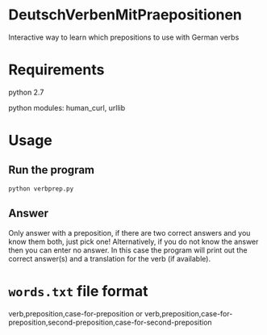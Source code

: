 # DeutschVerbenMitPraepositionen
Interactive way to learn which prepositions to use with German verbs

# Requirements
python 2.7

python modules: human_curl, urllib

# Usage
## Run the program
`python verbprep.py`
## Answer
Only answer with a preposition, if there are two correct answers and you know them both, just pick one!
Alternatively, if you do not know the answer then you can enter no answer. In this case the program will
print out the correct answer(s) and a translation for the verb (if available).

# `words.txt` file format
verb,preposition,case-for-preposition
or
verb,preposition,case-for-preposition,second-preposition,case-for-second-preposition
